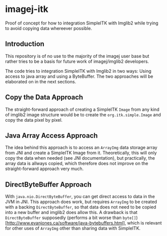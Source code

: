# imagej-itk
Proof of concept for how to integration SimpleITK with Imglib2 while trying to avoid copying data whereever possible.

## Introduction
This repository is of no use to the majority of the imagej user base but rather tries to be a basis for future work of imagej/imglib2 developers.

The code tries to integration SimpleITK with Imglib2 in two ways: Using access to java array and using a ByteBuffer.
The two approaches will be elaborated on in the next sections.

## Copy the Data Approach
The straight-forward approach of creating a SimpleITK `Image` from any kind of imglib2 image structure would be to create the `org.itk.simple.Image`
and copy the data pixel by pixel.

## Java Array Access Approach
The idea behind this approach is to access an `ArrayImg` data storage array from JNI and create a SimpleITK Image from it.
Theoretically, this will only copy the data when needed (see JNI documentation), but practically, the array data is allways copied, 
which therefore does not improve on the straight-forward approach very much.

## DirectByteBuffer Approach
With `java.nio.DirectByteBuffer`, you can get direct access to data in the JVM in JNI. This approach does work, but requires `ArrayImg` to be created with
a backing `DirectByteBuffer`, so that data does not need to be copied into a new buffer and imglib2 does allow this. A drawback is that `DirectByteBuffer`
supposedly (performs a bit worse than `byte[]`)[http://www.evanjones.ca/software/java-bytebuffers.html], which is relevant for other uses of `ArrayImg` other
than sharing data with SimpleITK.
